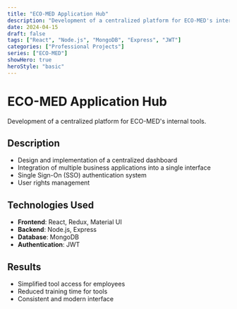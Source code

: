 ```yaml
---
title: "ECO-MED Application Hub"
description: "Development of a centralized platform for ECO-MED's internal tools"
date: 2024-04-15
draft: false
tags: ["React", "Node.js", "MongoDB", "Express", "JWT"]
categories: ["Professional Projects"]
series: ["ECO-MED"]
showHero: true
heroStyle: "basic"
---
```


# ECO-MED Application Hub

Development of a centralized platform for ECO-MED's internal tools.

## Description

- Design and implementation of a centralized dashboard
- Integration of multiple business applications into a single interface
- Single Sign-On (SSO) authentication system
- User rights management

## Technologies Used

- **Frontend**: React, Redux, Material UI
- **Backend**: Node.js, Express
- **Database**: MongoDB
- **Authentication**: JWT

## Results

- Simplified tool access for employees
- Reduced training time for tools
- Consistent and modern interface